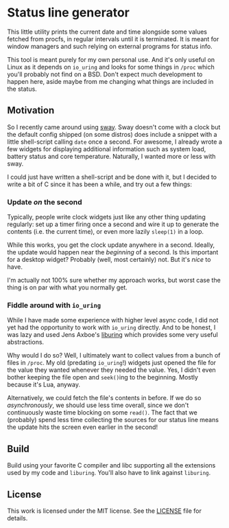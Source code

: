 # Status line generator

This little utility prints the current date and time alongside some values
fetched from procfs, in regular intervals until it is terminated. It is meant
for window managers and such relying on external programs for status info.

This tool is meant purely for my own personal use. And it's only useful on
Linux as it depends on `io_uring` and looks for some things in `/proc` which
you'll probably not find on a BSD. Don't expect much development to happen
here, aside maybe from me changing what things are included in the status.


## Motivation

So I recently came around using [sway](https://swaywm.org/). Sway doesn't come
with a clock but the default config shipped (on some distros) does include a
snippet with a little shell-script calling `date` once a second. For awesome, I
already wrote a few widgets for displaying additional information such as system
load, battery status and core temperature. Naturally, I wanted more or less with
sway.

I could just have written a shell-script and be done with it, but I decided to
write a bit of C since it has been a while, and try out a few things:

### Update *on* the second

Typically, people write clock widgets just like any other thing updating
regularly: set up a timer firing once a second and wire it up to generate the
contents (i.e. the current time), or even more lazily `sleep(1)` in a loop.

While this works, you get the clock update anywhere in a second. Ideally, the
update would happen near the *beginning* of a second. Is this important for a
desktop widget? Probably (well, most certainly) not. But it's *nice* to have.

I'm actually not 100% sure whether my approach works, but worst case the thing
is on par with what you normally get.

### Fiddle around with `io_uring`

While I have made some experience with higher level async code, I did not yet
had the opportunity to work with `io_uring` directly. And to be honest, I was
lazy and used Jens Axboe's [liburing](https://github.com/axboe/liburing) which
provides some very useful abstractions.

Why would I do so? Well, I ultimately want to collect values from a bunch of
files in `/proc`. My old (predating `io_uring`!) widgets just opened the file
for the value they wanted whenever they needed the value. Yes, I didn't even
bother keeping the file open and `seek()`ing to the beginning. Mostly because
it's Lua, anyway.

Alternatively, we could fetch the file's contents in before. If we do so
*asynchronously*, we should use less time overall, since we don't continuously
waste time blocking on some `read()`. The fact that we (probably) spend less
time collecting the sources for our status line means the update hits the screen
even earlier in the second!


## Build

Build using your favorite C compiler and libc supporting all the extensions
used by my code and `liburing`. You'll also have to link against `liburing`.


## License

This work is licensed under the MIT license. See the [LICENSE](./LICENSE) file
for details.

